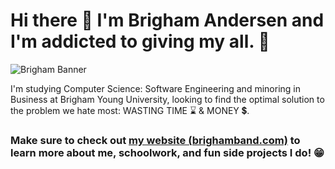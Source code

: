 # Hi there 👋 I'm Brigham Andersen and I'm addicted to giving my all. 💯

![Brigham Banner](https://raw.githubusercontent.com/brighamband/brighamband/main/linkedin-banner.png)

I'm studying Computer Science: Software Engineering and minoring in Business at Brigham Young University, looking to find the optimal solution to the problem we hate most:  WASTING TIME ⌛ & MONEY 💲. 

### Make sure to check out [my website (brighamband.com)](https://brighamband.com) to learn more about me, schoolwork, and fun side projects I do! 😁
